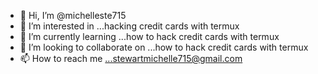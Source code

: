 - 👋 Hi, I’m @michelleste715
- 👀 I’m interested in ...hacking credit cards with termux
- 🌱 I’m currently learning ...how to hack credit cards with termux
- 💞️ I’m looking to collaborate on ...how to hack credit cards with termux
- 📫 How to reach me ...stewartmichelle715@gmail.com

<!---
michelleste715/michelleste715 is a ✨ special ✨ repository because its `README.md` (this file) appears on your GitHub profile.
You can click the Preview link to take a look at your changes.
--->
